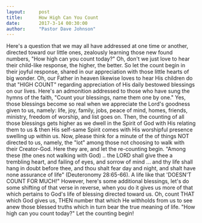 ```yaml
---
layout:     post
title:      How High Can You Count
date:       2017-3-14 00:30:00
author:     "Pastor Dave Johnson"
---
```


Here's a question that we may all have addressed at one time or another, directed toward our little ones, zealously learning those new found numbers, "How high can you count today?"  Oh, don't we just love to hear their child-like response, the higher, the better.  So let the count begin in their joyful response, shared in our appreciation with those little hearts of big wonder. Oh, our Father in heaven likewise loves to hear His children do that "HIGH COUNT" regarding appreciation of His daily bestowed blessings on our lives.  Here's an admonition addressed to those who have sung the hymns of the faith, "Count your blessings, name them one by one."  Yes, those blessings become so real when we appreciate the Lord's goodness given to us, namely: life, joy, family, jobs, peace of mind, homes, friends, ministry, freedom of worship, and list goes on.  Then, the counting of all those blessings gets higher as we dwell in the Spirit of God with His relating them to us & then His self-same Spirit comes with His worshipful presence swelling up within us.  Now, please think for a minute of the of things NOT directed to us, namely, the "lot" among those not choosing to walk with their Creator-God.  Here they are, and let the re-counting begin. "Among these (the ones not walking with God) .. the LORD shall give thee a trembling heart, and failing of eyes, and sorrow of mind ... and thy life shall hang in doubt before thee, and thou shalt fear day and night, and shalt have none assurance of life" (Deuteronomy 28:65-66).  A life like that 'DOESN'T COUNT FOR MUCH!"  However, here's some additional blessings, let's do some shifting of that verse in reverse, when you do it gives us more of that which pertains to God's life of blessing directed toward us.  Oh, count THAT which God gives us, THEN number that which He withholds from us to see anew those blessed truths which in turn bear the true meaning of life. "How high can you count today?" Let the counting begin! 

